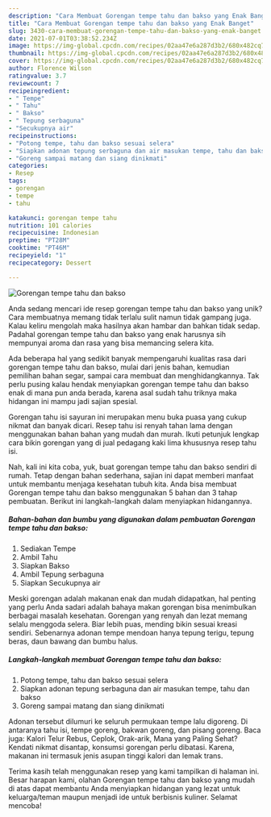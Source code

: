 ```yaml
---
description: "Cara Membuat Gorengan tempe tahu dan bakso yang Enak Banget"
title: "Cara Membuat Gorengan tempe tahu dan bakso yang Enak Banget"
slug: 3430-cara-membuat-gorengan-tempe-tahu-dan-bakso-yang-enak-banget
date: 2021-07-01T03:38:52.234Z
image: https://img-global.cpcdn.com/recipes/02aa47e6a287d3b2/680x482cq70/gorengan-tempe-tahu-dan-bakso-foto-resep-utama.jpg
thumbnail: https://img-global.cpcdn.com/recipes/02aa47e6a287d3b2/680x482cq70/gorengan-tempe-tahu-dan-bakso-foto-resep-utama.jpg
cover: https://img-global.cpcdn.com/recipes/02aa47e6a287d3b2/680x482cq70/gorengan-tempe-tahu-dan-bakso-foto-resep-utama.jpg
author: Florence Wilson
ratingvalue: 3.7
reviewcount: 7
recipeingredient:
- " Tempe"
- " Tahu"
- " Bakso"
- " Tepung serbaguna"
- "Secukupnya air"
recipeinstructions:
- "Potong tempe, tahu dan bakso sesuai selera"
- "Siapkan adonan tepung serbaguna dan air masukan tempe, tahu dan bakso"
- "Goreng sampai matang dan siang dinikmati"
categories:
- Resep
tags:
- gorengan
- tempe
- tahu

katakunci: gorengan tempe tahu 
nutrition: 101 calories
recipecuisine: Indonesian
preptime: "PT28M"
cooktime: "PT46M"
recipeyield: "1"
recipecategory: Dessert

---
```



![Gorengan tempe tahu dan bakso](https://img-global.cpcdn.com/recipes/02aa47e6a287d3b2/680x482cq70/gorengan-tempe-tahu-dan-bakso-foto-resep-utama.jpg)

Anda sedang mencari ide resep gorengan tempe tahu dan bakso yang unik? Cara membuatnya memang tidak terlalu sulit namun tidak gampang juga. Kalau keliru mengolah maka hasilnya akan hambar dan bahkan tidak sedap. Padahal gorengan tempe tahu dan bakso yang enak harusnya sih mempunyai aroma dan rasa yang bisa memancing selera kita.

Ada beberapa hal yang sedikit banyak mempengaruhi kualitas rasa dari gorengan tempe tahu dan bakso, mulai dari jenis bahan, kemudian pemilihan bahan segar, sampai cara membuat dan menghidangkannya. Tak perlu pusing kalau hendak menyiapkan gorengan tempe tahu dan bakso enak di mana pun anda berada, karena asal sudah tahu triknya maka hidangan ini mampu jadi sajian spesial.

Gorengan tahu isi sayuran ini merupakan menu buka puasa yang cukup nikmat dan banyak dicari. Resep tahu isi renyah tahan lama dengan menggunakan bahan bahan yang mudah dan murah. Ikuti petunjuk lengkap cara bikin gorengan yang di jual pedagang kaki lima khususnya resep tahu isi.


Nah, kali ini kita coba, yuk, buat gorengan tempe tahu dan bakso sendiri di rumah. Tetap dengan bahan sederhana, sajian ini dapat memberi manfaat untuk membantu menjaga kesehatan tubuh kita. Anda bisa membuat Gorengan tempe tahu dan bakso menggunakan 5 bahan dan 3 tahap pembuatan. Berikut ini langkah-langkah dalam menyiapkan hidangannya.

<!--inarticleads1-->

##### Bahan-bahan dan bumbu yang digunakan dalam pembuatan Gorengan tempe tahu dan bakso:

1. Sediakan  Tempe
1. Ambil  Tahu
1. Siapkan  Bakso
1. Ambil  Tepung serbaguna
1. Siapkan Secukupnya air


Meski gorengan adalah makanan enak dan mudah didapatkan, hal penting yang perlu Anda sadari adalah bahaya makan gorengan bisa menimbulkan berbagai masalah kesehatan. Gorengan yang renyah dan lezat memang selalu menggoda selera. Biar lebih puas, mending bikin sesuai kreasi sendiri. Sebenarnya adonan tempe mendoan hanya tepung terigu, tepung beras, daun bawang dan bumbu halus. 

<!--inarticleads2-->

##### Langkah-langkah membuat Gorengan tempe tahu dan bakso:

1. Potong tempe, tahu dan bakso sesuai selera
1. Siapkan adonan tepung serbaguna dan air masukan tempe, tahu dan bakso
1. Goreng sampai matang dan siang dinikmati


Adonan tersebut dilumuri ke seluruh permukaan tempe lalu digoreng. Di antaranya tahu isi, tempe goreng, bakwan goreng, dan pisang goreng. Baca juga: Kalori Telur Rebus, Ceplok, Orak-arik, Mana yang Paling Sehat? Kendati nikmat disantap, konsumsi gorengan perlu dibatasi. Karena, makanan ini termasuk jenis asupan tinggi kalori dan lemak trans. 

Terima kasih telah menggunakan resep yang kami tampilkan di halaman ini. Besar harapan kami, olahan Gorengan tempe tahu dan bakso yang mudah di atas dapat membantu Anda menyiapkan hidangan yang lezat untuk keluarga/teman maupun menjadi ide untuk berbisnis kuliner. Selamat mencoba!
